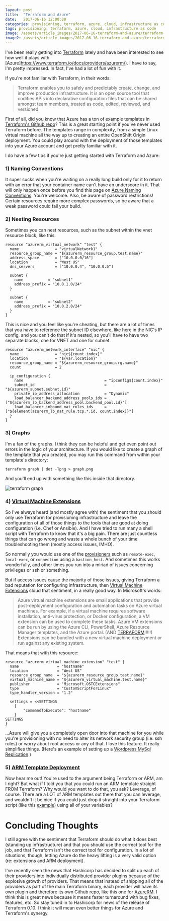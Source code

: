```yaml
---
layout: post
title:  "Terraform and Azure"
date:   2017-06-16 12:00:00
categories: provisioning, terraform, azure, cloud, infrastructure as code
tags: provisioning, terraform, azure, cloud, infrastructure as code
image: /assets/article_images/2017-06-16-terraform-and-azure/terraform-and-azure.jpg
image2: /assets/article_images/2017-06-16-terraform-and-azure/terraform-and-azure-mobile.jpg
---
```

I've been really getting into [Terraform](https://www.terraform.io) lately and have been interested to see how well it plays with [Azure]https://www.terraform.io/docs/providers/azurerm/). I have to say, I'm pretty impressed. In fact, I've had a lot of fun with it. 

If you're not familiar with Terraform, in their words:

> Terraform enables you to safely and predictably create, change, and improve production infrastructure. It is an open source tool that codifies APIs into declarative configuration files that can be shared amongst team members, treated as code, edited, reviewed, and versioned.

First of all, did you know that Azure has a ton of example templates in [Terraform's Github repo](https://github.com/hashicorp/terraform/tree/master/examples)? This is a great starting point if you've never used Terraform before. The templates range in complexity, from a simple Linux virtual machine all the way up to creating an entire OpenShift Origin deployment. You could play around with the deployment of those templates into your Azure account and get pretty familiar with it.

I do have a few tips if you're just getting started with Terraform and Azure:

### 1) Naming Conventions
It super sucks when you're waiting on a really long build only for it to return with an error that your container name can't have an underscore in it. That will only happen once before you find this page on [Azure Naming Conventions](https://docs.microsoft.com/en-us/azure/architecture/best-practices/naming-conventions). You're welcome. Also, be aware of password restrictions! Certain resources require more complex passwords, so be aware that a weak password could fail your build.

### 2) Nesting Resources
Sometimes you can nest resources, such as the subnet within the vnet resource block, like this:

```
resource "azurerm_virtual_network" "test" {
  name                = "virtualNetwork1"
  resource_group_name = "${azurerm_resource_group.test.name}"
  address_space       = ["10.0.0.0/16"]
  location            = "West US"
  dns_servers         = ["10.0.0.4", "10.0.0.5"]

  subnet {
    name           = "subnet1"
    address_prefix = "10.0.1.0/24"
  }

  subnet {
    name           = "subnet2"
    address_prefix = "10.0.2.0/24"
  }
}
```

This is nice and you feel like you're cheating, but there are a lot of times that you have to reference the subnet ID elsewhere, like here in the NIC's IP config, and you can't do that if it's nested, so you'll have to have two separate blocks, one for VNET and one for subnet.

```
resource "azurerm_network_interface" "nic" {
  name                = "nic${count.index}"
  location            = "${var.location}"
  resource_group_name = "${azurerm_resource_group.rg.name}"
  count               = 2

  ip_configuration {
    name                                    = "ipconfig${count.index}"
    subnet_id                               = "${azurerm_subnet.subnet.id}"
    private_ip_address_allocation           = "Dynamic"
    load_balancer_backend_address_pools_ids = ["${azurerm_lb_backend_address_pool.backend_pool.id}"]
    load_balancer_inbound_nat_rules_ids     = ["${element(azurerm_lb_nat_rule.tcp.*.id, count.index)}"]
  }
}
```

### 3) Graphs
I'm a fan of the graphs. I think they can be helpful and get even point out errors in the logic of your architecture. If you would like to create a graph of the template that you created, you may run this command from within your template's directory:

```
terraform graph | dot -Tpng > graph.png
```

And you'll end up with something like this inside that directory.

![terraform graph](https://github.com/hashicorp/terraform/blob/master/examples/azure-vnet-two-subnets/graph.png?raw=true)

### 4) [Virtual Machine Extensions](https://www.terraform.io/docs/providers/azurerm/r/virtual_machine_extension.html)
So I've always heard (and mostly agree with) the sentiment that you should only use Terraform for provisioning infrastructure and leave the configuration of all of those things to the tools that are good at doing configuration (i.e. Chef or Ansible). And I have tried to run many a shell script with Terraform to know that it's a big pain. There are just countless things that can go wrong and waste a whole bunch of your time troubleshooting them (mostly access issues, IMHO).

So normally you would use one of the [provisioners](https://www.terraform.io/docs/provisioners/index.html) such as `remote-exec`, `local-exec`, or `connection` using a `bastion_host`. And sometimes this works wonderfully, and other times you run into a miriad of issues concerning privileges or ssh or something. 

But if access issues cause the majority of those issues, giving Terraform a bad reputation for configuring infrastructure, then [Virtual Machine Extensions](https://docs.microsoft.com/en-us/azure/virtual-machines/windows/extensions-features) cloud that sentiment, in a really good way. In Microsoft's words:

> Azure virtual machine extensions are small applications that provide post-deployment configuration and automation tasks on Azure virtual machines. For example, if a virtual machine requires software installation, anti-virus protection, or Docker configuration, a VM extension can be used to complete these tasks. Azure VM extensions can be run by using the Azure CLI, PowerShell, Azure Resource Manager templates, and the Azure portal. (AND [TERRAFORM](https://www.terraform.io/docs/providers/azurerm/r/virtual_machine_extension.html)!!!!!) Extensions can be bundled with a new virtual machine deployment or run against any existing system.

That means that with this resource:

```
resource "azurerm_virtual_machine_extension" "test" {
  name                 = "hostname"
  location             = "West US"
  resource_group_name  = "${azurerm_resource_group.test.name}"
  virtual_machine_name = "${azurerm_virtual_machine.test.name}"
  publisher            = "Microsoft.OSTCExtensions"
  type                 = "CustomScriptForLinux"
  type_handler_version = "1.2"

  settings = <<SETTINGS
    {
        "commandToExecute": "hostname"
    }
SETTINGS
}
```

...Azure will give you a completely open door into that machine for you while you're provisioning with no need to alter its network security group (i.e. ssh rules) or worry about root access or any of that. I love this feature. It really simplifies things. (Here's an example of setting up a [Wordpress MySql Replication](https://github.com/hashicorp/terraform/blob/master/examples/azure-wordpress-mysql-replication/main.tf#L221).)

### 5) [ARM Template Deployment](https://www.terraform.io/docs/providers/azurerm/r/template_deployment.html)
Now hear me out! You're used to the argument being Terraform or ARM, am I right? But what if I told you that you could run an ARM template straight FROM Terraform? Why would you want to do that, you ask? Leverage, of course. There are a LOT of ARM templates out there that you can leverage, and wouldn't it be nice if you could just drop it straight into your Terraform script (like this [example](https://github.com/hashicorp/terraform/blob/master/examples/azure-encrypt-running-linux-vm/main.tf#L77)) using all of your variables? 

# Concluding Thoughts
I still agree with the sentiment that Terraform should do what it does best (standing up infrastructure) and that you should use the correct tool for the job, and that Terraform isn't the correct tool for configuration. In a lot of situations, though, letting Azure do the heavy lifting is a very valid option (re: extensions and ARM deployment).

I've recently seen the news that Hashicorp has decided to split up each of their providers into individually distributed provider plugins because of the explosive growth of providers. That means that instead of shipping all of the providers as part of the main Terraform binary, each provider will have its own plugin and therefore its own Github repo, like this one for [AzureRM](https://github.com/terraform-providers/terraform-provider-azurerm). I think this is great news because it means faster turnaround with bug fixes, features, etc. So stay tuned in to Hashicorp for news of the release of Terraform 0.10. I think it will mean even better things for Azure and Terraform's synergy. 
